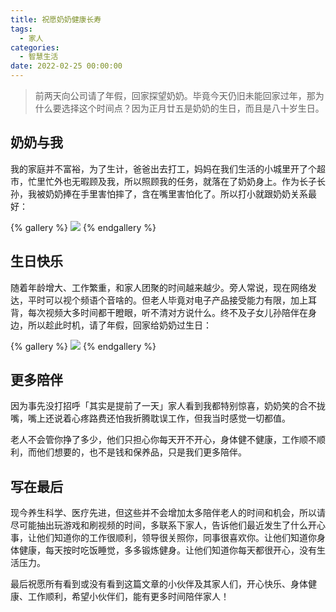 ```yaml
---
title: 祝愿奶奶健康长寿
tags:
  - 家人
categories:
  - 智慧生活
date: 2022-02-25 00:00:00
---
```


> 前两天向公司请了年假，回家探望奶奶。毕竟今天仍旧未能回家过年，那为什么要选择这个时间点？因为正月廿五是奶奶的生日，而且是八十岁生日。

<!-- more -->

## 奶奶与我

我的家庭并不富裕，为了生计，爸爸出去打工，妈妈在我们生活的小城里开了个超市，忙里忙外也无暇顾及我，所以照顾我的任务，就落在了奶奶身上。作为长子长孙，我被奶奶捧在手里害怕摔了，含在嘴里害怕化了。所以打小就跟奶奶关系最好：

{% gallery %}
![](https://cdn.dusays.com/2022/02/437-1.jpg)
{% endgallery %}

## 生日快乐

随着年龄增大、工作繁重，和家人团聚的时间越来越少。旁人常说，现在网络发达，平时可以视个频语个音啥的。但老人毕竟对电子产品接受能力有限，加上耳背，每次视频大多时间都干瞪眼，听不清对方说什么。终不及子女儿孙陪伴在身边，所以趁此时机，请了年假，回家给奶奶过生日：

{% gallery %}
![](https://cdn.dusays.com/2022/02/437-2.jpg)
{% endgallery %}

## 更多陪伴

因为事先没打招呼「其实是提前了一天」家人看到我都特别惊喜，奶奶笑的合不拢嘴，嘴上还说着心疼路费还怕我折腾耽误工作，但我当时感觉一切都值。

老人不会管你挣了多少，他们只担心你每天开不开心，身体健不健康，工作顺不顺利，而他们想要的，也不是钱和保养品，只是我们更多陪伴。

## 写在最后

现今养生科学、医疗先进，但这些并不会增加太多陪伴老人的时间和机会，所以请尽可能抽出玩游戏和刷视频的时间，多联系下家人，告诉他们最近发生了什么开心事，让他们知道你的工作很顺利，领导很关照你，同事很喜欢你。让他们知道你身体健康，每天按时吃饭睡觉，多多锻炼健身。让他们知道你每天都很开心，没有生活压力。

最后祝愿所有看到或没有看到这篇文章的小伙伴及其家人们，开心快乐、身体健康、工作顺利，希望小伙伴们，能有更多时间陪伴家人！
